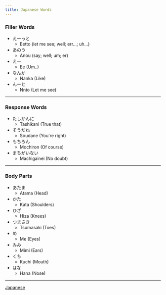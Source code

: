 ```yaml
---
title: Japanese Words
---
```


### Filler Words

* えーっと
	 * Eetto (let me see; well; err...; uh...)
* あのう
	* Anou (say; well; um; er)
* えー
	* Ee (Um..)
* なんか
	* Nanka (Like)
* んーと
	* Nnto (Let me see)

---

### Response Words

* たしかんに
	* Tashikani (True that)
* そうだね
	* Soudane (You're right)
* もちろん
	* Mochiron (Of course)
* まちがいない
	* Machigainei (No doubt)

---

### Body Parts

* あたま
	* Atama (Head)
* かた
	* Kata (Shoulders)
* ひざ
	* Hiza (Knees)
* つまさき
	* Tsumasaki (Toes)
* め
	* Me (Eyes)
* みみ
	* Mimi (Ears)
* くち
	* Kuchi (Mouth)
* はな
	* Hana (Nose)

---

[Japanese](../Japanese.md)